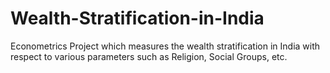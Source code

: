 # Wealth-Stratification-in-India
Econometrics Project which measures the wealth stratification in India with respect to various parameters such as Religion, Social Groups, etc.
